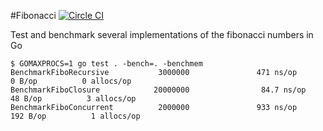 #Fibonacci [![Circle CI](https://circleci.com/bb/_paulo/fibonacci.svg?style=svg)](https://circleci.com/bb/_paulo/fibonacci)

Test and benchmark several implementations of the fibonacci numbers in Go

```
$ GOMAXPROCS=1 go test . -bench=. -benchmem
BenchmarkFiboRecursive           3000000               471 ns/op               0 B/op          0 allocs/op
BenchmarkFiboClosure            20000000                84.7 ns/op            48 B/op          3 allocs/op
BenchmarkFiboConcurrent          2000000               933 ns/op             192 B/op          1 allocs/op
```
